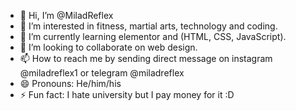 - 👋 Hi, I’m @MiladReflex
- 👀 I’m interested in fitness, martial arts, technology and coding.
- 🌱 I’m currently learning elementor and (HTML, CSS, JavaScript).
- 💞️ I’m looking to collaborate on web design.
- 📫 How to reach me by sending direct message on instagram @miladreflex1 or telegram @miladreflex
- 😄 Pronouns: He/him/his
- ⚡ Fun fact: I hate university but I pay money for it :D

<!---
MiladReflex/MiladReflex is a ✨ special ✨ repository because its `README.md` (this file) appears on your GitHub profile.
You can click the Preview link to take a look at your changes.
--->
